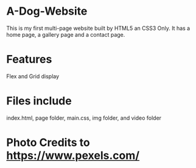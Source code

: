 # A-Dog-Website
This is my first multi-page website built by HTML5 an CSS3 Only. 
It has a home page, a gallery page and a contact page.

# Features
Flex and Grid display

# Files include
index.html,
page folder,
main.css,
img folder,
and video folder

# Photo Credits to https://www.pexels.com/

